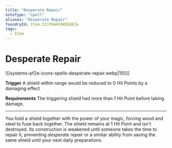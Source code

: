 ```yaml
---
title: "Desperate Repair"
noteType: "spell"
aliases: "Desperate Repair"
foundryId: Item.37J76mHYAKOG8EJe
tags:
  - Item
---
```


# Desperate Repair
![[systems-pf2e-icons-spells-desperate-repair.webp|150]]

**Trigger** A shield within range would be reduced to 0 Hit Points by a damaging effect

**Requirements** The triggering shield had more than 1 Hit Point before taking damage.

* * *

You hold a shield together with the power of your magic, forcing wood and steel to fuse back together. The shield remains at 1 Hit Point and isn't destroyed. Its construction is weakened until someone takes the time to repair it, preventing _desperate repair_ or a similar ability from saving the same shield until your next daily preparations.
